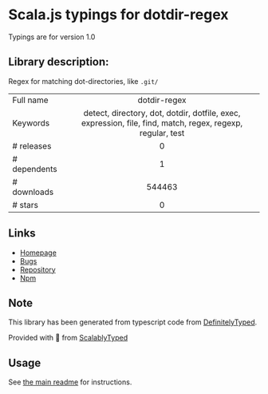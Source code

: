 
# Scala.js typings for dotdir-regex

Typings are for version 1.0

## Library description:
Regex for matching dot-directories, like `.git/`

|                    |                 |
| ------------------ | :-------------: |
| Full name          | dotdir-regex |
| Keywords           | detect, directory, dot, dotdir, dotfile, exec, expression, file, find, match, regex, regexp, regular, test |
| # releases         | 0 |
| # dependents       | 1 |
| # downloads        | 544463 |
| # stars            | 0 |

## Links
- [Homepage](https://github.com/regexhq/dotdir-regex)
- [Bugs](https://github.com/regexhq/dotdir-regex/issues)
- [Repository](https://github.com/regexhq/dotdir-regex)
- [Npm](https://www.npmjs.com/package/dotdir-regex)
    


## Note
This library has been generated from typescript code from [DefinitelyTyped](https://definitelytyped.org).

Provided with :purple_heart: from [ScalablyTyped](https://github.com/oyvindberg/ScalablyTyped)

## Usage
See [the main readme](../../readme.md) for instructions.


